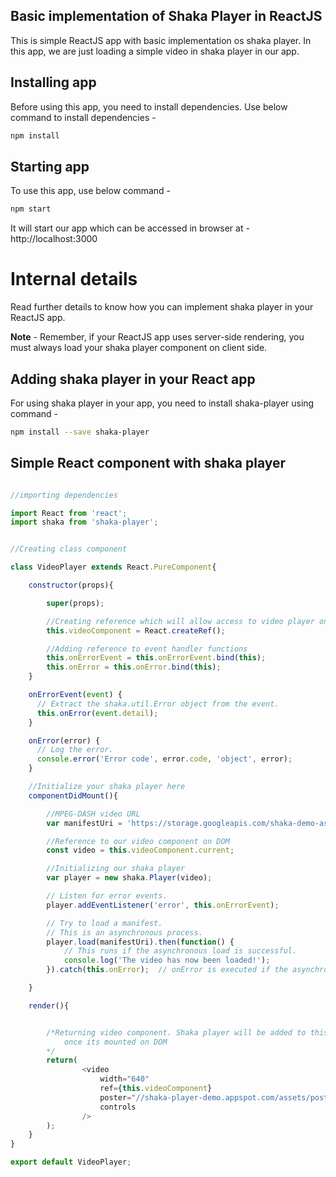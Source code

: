 ## Basic implementation of Shaka Player in ReactJS

This is simple ReactJS app with basic implementation os shaka player. In this app, we are just loading a simple video in shaka player in our app.

## Installing app

Before using this app, you need to install dependencies. Use below command to install dependencies -

```sh
npm install
```

## Starting app

To use this app, use below command -

```sh
npm start
```

It will start our app which can be accessed in browser at - http://localhost:3000


# Internal details

Read further details to know how you can implement shaka player in your ReactJS app.

**Note** - Remember, if your ReactJS app uses server-side rendering, you must always load your shaka player component on client side.

## Adding shaka player in your React app

For using shaka player in your app, you need to install shaka-player using command -

```sh
npm install --save shaka-player
```

## Simple React component with shaka player

```js

//importing dependencies

import React from 'react';
import shaka from 'shaka-player';


//Creating class component

class VideoPlayer extends React.PureComponent{

	constructor(props){

		super(props);

        //Creating reference which will allow access to video player on DOM
		this.videoComponent = React.createRef();

        //Adding reference to event handler functions
		this.onErrorEvent = this.onErrorEvent.bind(this);
		this.onError = this.onError.bind(this);
	}

	onErrorEvent(event) {
	  // Extract the shaka.util.Error object from the event.
	  this.onError(event.detail);
	}

	onError(error) {
	  // Log the error.
	  console.error('Error code', error.code, 'object', error);
	}

    //Initialize your shaka player here
	componentDidMount(){

        //MPEG-DASH video URL
		var manifestUri = 'https://storage.googleapis.com/shaka-demo-assets/angel-one/dash.mpd';

        //Reference to our video component on DOM
		const video = this.videoComponent.current;

        //Initializing our shaka player
		var player = new shaka.Player(video);

		// Listen for error events.
  		player.addEventListener('error', this.onErrorEvent);

  		// Try to load a manifest.
	  	// This is an asynchronous process.
	  	player.load(manifestUri).then(function() {
		    // This runs if the asynchronous load is successful.
		    console.log('The video has now been loaded!');
	  	}).catch(this.onError);  // onError is executed if the asynchronous load fails.

	}

	render(){


        /*Returning video component. Shaka player will be added to this component
            once its mounted on DOM
        */
		return(
				<video 
					width="640"
					ref={this.videoComponent}
					poster="//shaka-player-demo.appspot.com/assets/poster.jpg"
					controls
				/>
		);
	}
}

export default VideoPlayer;
```
